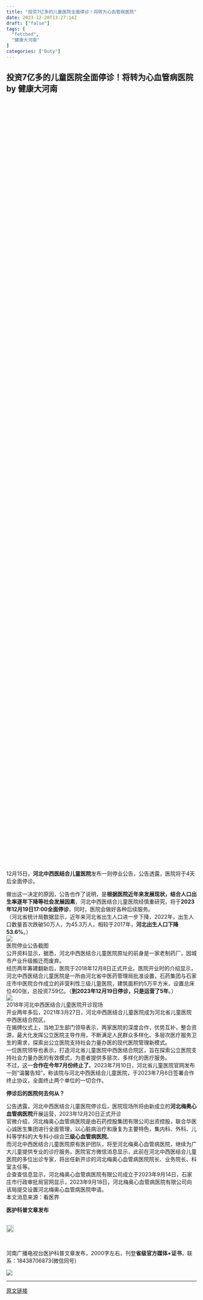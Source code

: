 ```yaml
---
title: "投资7亿多的儿童医院全面停诊！将转为心血管病医院"
date: 2023-12-20T13:27:14Z
draft: ["false"]
tags: [
  "fetched",
  "健康大河南"
]
categories: ["Duty"]
---
```

投资7亿多的儿童医院全面停诊！将转为心血管病医院 by 健康大河南
------
<div><section><section powered-by="xiumi.us"><section><section powered-by="xiumi.us"><section><section powered-by="xiumi.us"><section><svg viewbox="0 0 1 1"></svg></section></section></section><section><section powered-by="xiumi.us"><section><section><section powered-by="xiumi.us"><section><section><section powered-by="xiumi.us"><section><section><section powered-by="xiumi.us"><section><svg viewbox="0 0 1 1"></svg></section></section><section powered-by="xiumi.us"><section><svg viewbox="0 0 1 1"></svg></section></section></section></section></section></section></section></section></section></section></section></section><section><section powered-by="xiumi.us"><section><svg viewbox="0 0 1 1"></svg></section></section></section></section><section powered-by="xiumi.us"><p><span>12月15日，<span><strong>河北中西医结合儿童医院</strong></span>发布一则停业公告，公告透露，医院将于4天后全面停诊。</span></p><section><span>做出这一决定的原因，公告也作了说明，是<span><strong>根据医院近年来发展现状，结合人口出生率逐年下降等社会发展因素</strong></span>，河北中西医结合儿童医院经慎重研究，将于<span><strong>2023年12月19日17:00全面停诊</strong></span>，同时，医院会做好各种后续服务。</span></section><section><span>（<span>河北省统计局数据显示，近年来河北省出生人口进一步下降，2022年，出生人口数量首次跌破50万人，为45.3万人，相较于2017年，<span><strong>河北出生人口下降53.6%</strong></span>。</span>）</span></section></section></section></section></section><section><section><img data-imgfileid="100129237" data-ratio="0.581267217630854" data-s="300,640" data-src="https://mmbiz.qpic.cn/mmbiz_png/FyFnCbNp7ljmF4nDUqPIviazZyampJ0W8OBdKjsmwyV0YAfXufs6iay5ZBnwuTiaYjQtHGkfyzf7IvYSyySRD4acw/640?wx_fmt=png&amp;from=appmsg" data-type="png" data-w="726" src="https://mmbiz.qpic.cn/mmbiz_png/FyFnCbNp7ljmF4nDUqPIviazZyampJ0W8OBdKjsmwyV0YAfXufs6iay5ZBnwuTiaYjQtHGkfyzf7IvYSyySRD4acw/640?wx_fmt=png&amp;from=appmsg"></section></section><section powered-by="xiumi.us"><section><span>医院停业公告截图</span></section><section><span>公开资料显示，据悉，河北中西医结合儿童医院原址的前身是一家老制药厂，因城市产业升级搬迁而废弃。</span></section><section><span>经历两年筹建翻新后，医院于2018年12月8日正式开业。<span>医院开业时的介绍显示，河北中西医结合儿童医院是一所由河北省中医药管理局批准设置，石药集团与石家庄市中医院合作成立的非营利性三级儿童医院，建筑面积约5万平方米，设置总床位400张，总投资7.59亿。</span>（<span><strong><span>到2023年12月19日停诊，只是运营了5年</span></strong></span><span>。）</span></span><span></span></section></section><section><section><img data-imgfileid="100129238" data-ratio="0.6657407407407407" data-s="300,640" data-src="https://mmbiz.qpic.cn/mmbiz_png/FyFnCbNp7ljmF4nDUqPIviazZyampJ0W8iacBkMeUOo9fYmMsY75OreCia0VvQicveqia6wxg5zXHkJpqpj2AYUBVgA/640?wx_fmt=png&amp;from=appmsg" data-type="png" data-w="1080" src="https://mmbiz.qpic.cn/mmbiz_png/FyFnCbNp7ljmF4nDUqPIviazZyampJ0W8iacBkMeUOo9fYmMsY75OreCia0VvQicveqia6wxg5zXHkJpqpj2AYUBVgA/640?wx_fmt=png&amp;from=appmsg"></section></section><section powered-by="xiumi.us"><section><span>2018年河北中西医结合儿童医院开诊现场</span></section><section><span>开业两年多后，2021年3月27日，河北中西医结合儿童医院成为河北省儿童医院中西医结合院区。</span></section><section><span>在揭牌仪式上，当地卫生部门领导表示，两家医院的深度合作，优势互补，整合资源，最大化发挥公立医院主导作用，不断满足人民群众多样化、多层次医疗服务卫生的需求，探索出公立医院支持社会力量办医的现代医院管理新模式。</span></section><section><span>一位医院领导也表示，打造河北省儿童医院中西医结合院区，旨在探索公立医院支持社会力量办医的有效模式，为患者提供多层次、多样化的医疗服务。</span></section><section><span>不过，这一<span><strong>合作在今年7月份终止了</strong></span>。2023年7月10日，河北省儿童医院官网发布一则“温馨告知”，称该院与河北中西医结合儿童医院，于2023年7月6日签署合作终止协议，全面终止两个单位的一切合作。</span></section></section><section><section powered-by="xiumi.us"><section><section powered-by="xiumi.us"><section><p><span><strong>停诊后的医院何去何从？</strong></span></p></section></section></section></section></section><section powered-by="xiumi.us"><section><span>公告透露，河北中西医结合儿童医院停诊后，医院现场所将由新成立的<span><strong>河北梅奥心血管病医院</strong></span>开展运营，2023年12月20日正式开诊</span></section><section><span>官微介绍，河北梅奥心血管病医院是由石药控股集团有限公司出资控股，联合华医心诚医生集团进行全面管理，以心脏病治疗和康复为主要特色，集内科、外科、儿科等学科的大专科小综合<span><strong>三级心血管病医院</strong></span>。</span></section><section><span>而河北中西医结合儿童医院原有医护团队，将至河北梅奥心血管病医院，继续为广大儿童提供专业的诊疗服务。医院官方微信消息显示，此前在河北中西医结合儿童医院的多位出诊专家，将出任新开诊的河北梅奥心血管病医院院长、业务院长、科室主任等。</span></section><section><span>企查查信息显示，河北梅奥心血管病医院有限公司成立于2023年9月14日，石家庄市行政审批局官网显示，2023年9月18日，河北梅奥心血管病医院有限公司向该局提交设置河北梅奥心血管病医院申请。</span></section><section><span>本文消息来源：<span>看医界</span></span><span></span></section></section><section powered-by="xiumi.us"><section><section powered-by="xiumi.us"><section><section powered-by="xiumi.us"><p><span><strong><strong><span>医护科普文章发布</span></strong></strong></span></p></section></section><section><section powered-by="xiumi.us"><section><section powered-by="xiumi.us"><section><img data-imgfileid="100129240" data-ratio="0.998" data-s="300,640" data-type="png" data-w="500" width="15.997px" data-src="https://mmbiz.qpic.cn/mmbiz_png/FyFnCbNp7lhXcyjudM7jNT7ppA9FmQyUwR5TcmzpZoeV3ibYiblnjDBvMxUuAyUJXx9QBcLLbK11wcJ7WOw7zWLQ/640?wx_fmt=png&amp;wxfrom=5&amp;wx_lazy=1&amp;wx_co=1" src="https://mmbiz.qpic.cn/mmbiz_png/FyFnCbNp7lhXcyjudM7jNT7ppA9FmQyUwR5TcmzpZoeV3ibYiblnjDBvMxUuAyUJXx9QBcLLbK11wcJ7WOw7zWLQ/640?wx_fmt=png&amp;wxfrom=5&amp;wx_lazy=1&amp;wx_co=1"></section></section></section><section><section powered-by="xiumi.us"><section><img data-imgfileid="100129239" data-ratio="0.998" data-s="300,640" data-src="https://mmbiz.qpic.cn/mmbiz_png/FyFnCbNp7lhXcyjudM7jNT7ppA9FmQyUwR5TcmzpZoeV3ibYiblnjDBvMxUuAyUJXx9QBcLLbK11wcJ7WOw7zWLQ/640?wx_fmt=png&amp;wxfrom=5&amp;wx_lazy=1&amp;wx_co=1" data-type="png" data-w="500" width="20px" src="https://mmbiz.qpic.cn/mmbiz_png/FyFnCbNp7lhXcyjudM7jNT7ppA9FmQyUwR5TcmzpZoeV3ibYiblnjDBvMxUuAyUJXx9QBcLLbK11wcJ7WOw7zWLQ/640?wx_fmt=png&amp;wxfrom=5&amp;wx_lazy=1&amp;wx_co=1"></section></section><section powered-by="xiumi.us"><section><img data-imgfileid="100129242" data-ratio="0.998" data-s="300,640" data-type="png" data-w="500" width="12.9911px" data-src="https://mmbiz.qpic.cn/mmbiz_png/FyFnCbNp7lhXcyjudM7jNT7ppA9FmQyUwR5TcmzpZoeV3ibYiblnjDBvMxUuAyUJXx9QBcLLbK11wcJ7WOw7zWLQ/640?wx_fmt=png&amp;wxfrom=5&amp;wx_lazy=1&amp;wx_co=1" src="https://mmbiz.qpic.cn/mmbiz_png/FyFnCbNp7lhXcyjudM7jNT7ppA9FmQyUwR5TcmzpZoeV3ibYiblnjDBvMxUuAyUJXx9QBcLLbK11wcJ7WOw7zWLQ/640?wx_fmt=png&amp;wxfrom=5&amp;wx_lazy=1&amp;wx_co=1"></section></section></section></section></section><section><section powered-by="xiumi.us"><section><br data-filtered="filtered"></section></section></section></section></section><section><section powered-by="xiumi.us"><section><section powered-by="xiumi.us"><p><span>河南广播电视台医护科普文章发布，2000字左右，刊登<strong>省级官方媒体</strong></span><strong>+证书</strong><span>，</span><span>联</span><span>系：</span><span>18438706873(微信同</span><span>号）</span></p></section></section></section></section><p><img data-galleryid="" data-imgfileid="100129241" data-ratio="0.26636568848758463" data-s="300,640" data-src="https://mmbiz.qpic.cn/mmbiz_jpg/FyFnCbNp7ljYkI6ouyuk2BBwEPGjxian2XNltlNGVq8QjPp0QO7fVnB7Gmbw6qic2wTOnk6gF4zSWxXUpdI3Vib9g/640?wx_fmt=jpeg&amp;wxfrom=5&amp;wx_lazy=1&amp;wx_co=1" data-type="jpeg" data-w="886" src="https://mmbiz.qpic.cn/mmbiz_jpg/FyFnCbNp7ljYkI6ouyuk2BBwEPGjxian2XNltlNGVq8QjPp0QO7fVnB7Gmbw6qic2wTOnk6gF4zSWxXUpdI3Vib9g/640?wx_fmt=jpeg&amp;wxfrom=5&amp;wx_lazy=1&amp;wx_co=1"></p></section><p><mp-style-type data-value="3"></mp-style-type></p></div>  
<hr>
<a href="https://mp.weixin.qq.com/s/FQOMympu4mJZd1XgLQLZYA",target="_blank" rel="noopener noreferrer">原文链接</a>
